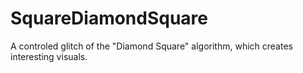 # SquareDiamondSquare
 A controled glitch of the "Diamond Square" algorithm, which creates interesting visuals.
